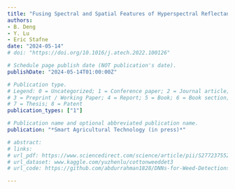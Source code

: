 ```yaml
---
title: "Fusing Spectral and Spatial Features of Hyperspectral Reflectance Imagery to Differentiate between Normal and Defective Blueberries"
authors: 
- B. Deng
- Y. Lu
- Eric Stafne
date: "2024-05-14"
# doi: "https://doi.org/10.1016/j.atech.2022.100126"

# Schedule page publish date (NOT publication's date).
publishDate: "2024-05-14T01:00:00Z"

# Publication type.
# Legend: 0 = Uncategorized; 1 = Conference paper; 2 = Journal article;
# 3 = Preprint / Working Paper; 4 = Report; 5 = Book; 6 = Book section;
# 7 = Thesis; 8 = Patent
publication_types: ["1"]

# Publication name and optional abbreviated publication name.
publication: "*Smart Agricultural Technology (in press)*"

# abstract: 
# links:
# url_pdf: https://www.sciencedirect.com/science/article/pii/S2772375522000910
# url_dataset: www.kaggle.com/yuzhenlu/cottonweeddet3
# url_code: https://github.com/abdurrahman1828/DNNs-for-Weed-Detections

---
```

